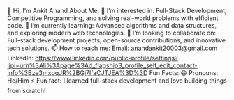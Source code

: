 👋 Hi, I’m Ankit Anand
About Me:
👀 I’m interested in: Full-Stack Development, Competitive Programming, and solving real-world problems with efficient code.
🌱 I’m currently learning: Advanced algorithms and data structures, and exploring modern web technologies.
💞️ I’m looking to collaborate on: Full-stack development projects, open-source contributions, and innovative tech solutions.
📫 How to reach me:
Email: anandankit20003@gmail.com
LinkedIn: https://www.linkedin.com/public-profile/settings?lipi=urn%3Ali%3Apage%3Ad_flagship3_profile_self_edit_contact-info%3Bze3mxbqJR%2BGj7lfaCJTJEA%3D%3D
Fun Facts:
😄 Pronouns: He/Him
⚡ Fun fact: I learned full-stack development and love building things from scratch!
